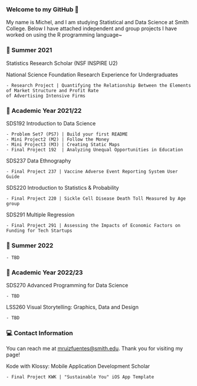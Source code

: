 ### Welcome to my GitHub 👋

My name is Michel, and I am studying Statistical and Data Science at Smith College. Below I have attached independent and group projects I have worked on using the R programming language~

### 🌼 Summer 2021
    
Statistics Research Scholar (NSF INSPIRE U2)

National Science Foundation Research Experience for Undergraduates 

    - Research Project | Quantifying the Relationship Between the Elements of Market Structure and Profit Rate 
    of Advertising Intensive Firms


### 📗 Academic Year 2021/22   

SDS192 Introduction to Data Science 

    - Problem Set7 (PS7) | Build your first README 
    - Mini Project2 (M2) | Follow the Money 
    - Mini Project3 (M3) | Creating Static Maps 
    - Final Project 192  | Analyzing Unequal Opportunities in Education
    
SDS237 Data Ethnography 

    - Final Project 237 | Vaccine Adverse Event Reporting System User Guide 
    
SDS220 Introduction to Statistics & Probability 

    - Final Project 220 | Sickle Cell Disease Death Toll Measured by Age group
    
SDS291 Multiple Regression

    - Final Project 291 | Assessing the Impacts of Economic Factors on Funding for Tech Startups
    
### 🌸 Summer 2022

    - TBD

### 📘 Academic Year 2022/23

SDS270 Advanced Programming for Data Science 

    - TBD

LSS260 Visual Storytelling: Graphics, Data and Design 

    - TBD
 
 ### 💻 Contact Information 
 
You can reach me at mruizfuentes@smith.edu. Thank you for visiting my page!

<!--
**michelruizfuentes/michelruizfuentes** is a ✨ _special_ ✨ repository because its `README.md` (this file) appears on your GitHub profile.

Here are some ideas to get you started:

- 🔭 I’m currently working on ...
- 🌱 I’m currently learning ...
- 👯 I’m looking to collaborate on ...
- 🤔 I’m looking for help with ...
- 💬 Ask me about ...
- 📫 How to reach me: ...
- 😄 Pronouns: ...
- ⚡ Fun fact: ...
-->

Kode with Klossy: Mobile Application Development Scholar

    - Final Project KWK | "Sustainable You" iOS App Template
